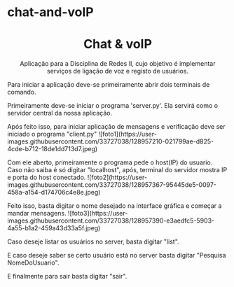 # chat-and-voIP
<h1 align= "center">
Chat & voIP
</h1>
<p align = "center">
Aplicação para a Disciplina de Redes II, cujo objetivo é implementar serviços de ligação de voz e registo de usuários.
</p>

Para iniciar a aplicação deve-se primeiramente abrir dois terminais de comando.

Primeiramente deve-se iniciar o programa 'server.py'. Ela servirá como o servidor central da nossa aplicação.

<p>Após feito isso, para iniciar aplicação de mensagens e verificação deve ser iniciado o programa "client.py"
![foto1](https://user-images.githubusercontent.com/33727038/128957210-021799ae-d825-4cde-b712-18de1dd713d7.jpeg)</p>

<p>Com ele aberto, primeiramente o programa pede o host(IP) do usuario. Caso não saiba é só digitar "localhost", após, terminal do servidor mostra IP e porta do host conectado.
![foto2](https://user-images.githubusercontent.com/33727038/128957367-95445de5-0097-458a-a154-d174706c4e8e.jpeg)</p>

<p>Feito isso, basta digitar o nome desejado na interface gráfica e começar a mandar mensagens.
![foto3](https://user-images.githubusercontent.com/33727038/128957390-e3aedfc5-5903-4a55-b1a2-459a43d33a5f.jpeg)</p>

Caso deseje listar os usuários no server, basta digitar "list".

E caso deseje saber se certo usuário está no server basta digitar "Pesquisa NomeDoUsuario".

E finalmente para sair basta digitar "sair".

